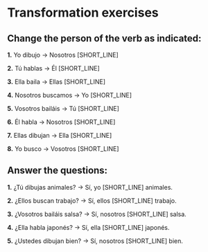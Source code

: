 # Transformation exercises

## Change the person of the verb as indicated:

**1.** Yo dibujo → Nosotros [SHORT_LINE]

**2.** Tú hablas → Él [SHORT_LINE]

**3.** Ella baila → Ellas [SHORT_LINE]

**4.** Nosotros buscamos → Yo [SHORT_LINE]

**5.** Vosotros bailáis → Tú [SHORT_LINE]

**6.** Él habla → Nosotros [SHORT_LINE]

**7.** Ellas dibujan → Ella [SHORT_LINE]

**8.** Yo busco → Vosotros [SHORT_LINE]

## Answer the questions:

**1.** ¿Tú dibujas animales? → Sí, yo [SHORT_LINE] animales.

**2.** ¿Ellos buscan trabajo? → Sí, ellos [SHORT_LINE] trabajo.

**3.** ¿Vosotros bailáis salsa? → Sí, nosotros [SHORT_LINE] salsa.

**4.** ¿Ella habla japonés? → Sí, ella [SHORT_LINE] japonés.

**5.** ¿Ustedes dibujan bien? → Sí, nosotros [SHORT_LINE] bien.